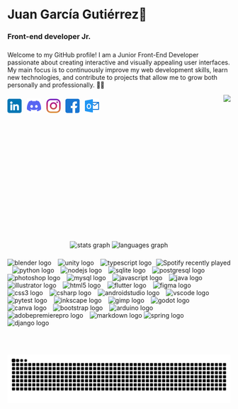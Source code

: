 <h1 align="left">Juan García Gutiérrez👋</h1>

###

<h3 align="left">Front-end developer Jr. </h3>

###

<p align="left">
  Welcome to my GitHub profile! I am a Junior Front-End Developer passionate about creating interactive and visually appealing user interfaces. My main focus is to continuously improve my web development skills, learn new technologies, and contribute to projects that allow me to grow both personally and professionally. 🌱🚀
</p>

<img align="right" height="300" src="https://images.hive.blog/0x0/https://66.media.tumblr.com/5292137720a82134c2cd49899e480f41/tumblr_pmp6m5mJbR1ubr7g5o1_500.gif"/>  

###

[![LinkedIn](https://raw.githubusercontent.com/MaruchanMachine/MaruchanMachine/main/icons/linkedin.png)](https://www.linkedin.com/in/juan-garcia-gtz/)&nbsp;&nbsp;
[![Discord](https://raw.githubusercontent.com/MaruchanMachine/MaruchanMachine/main/icons/discordia.png)](https://discord.com/users/491458574610857985)&nbsp;&nbsp;
[![Instagram](https://raw.githubusercontent.com/MaruchanMachine/MaruchanMachine/main/icons/instagram.png)](https://www.instagram.com/juanan_gtz/)&nbsp;&nbsp;
[![Facebook](https://raw.githubusercontent.com/MaruchanMachine/MaruchanMachine/main/icons/facebook.png)](https://www.facebook.com/juan.gtz.735)&nbsp;&nbsp;
[![Outlook](https://raw.githubusercontent.com/MaruchanMachine/MaruchanMachine/main/icons/panorama.png)](mailto:garcia.juan.09@outlook.com)&nbsp;&nbsp;

###

<br clear="both"><br>


<div align="center">
  <img src="https://github-readme-stats.vercel.app/api?username=MaruchanMachine&hide_title=false&hide_rank=false&show_icons=true&include_all_commits=false&count_private=true&disable_animations=false&theme=kacho_ga&locale=en&hide_border=true&order=1" height="150" alt="stats graph"  />
  <img src="https://github-readme-stats.vercel.app/api/top-langs?username=MaruchanMachine&locale=en&hide_title=true&layout=compact&card_width=320&langs_count=6&theme=kacho_ga&hide_border=true&order=2" height="150" alt="languages graph"  />
</div>

###

<div align="right">
  <a href="https://open.spotify.com/user/22ejbyjq5sp6c4wu6vxzg3zpq">
    <img src="https://spotify-recently-played-readme.vercel.app/api?user=22ejbyjq5sp6c4wu6vxzg3zpq&count=5" alt="Spotify recently played"  align="right"/>
  </a>
</div>

<div align="left">
  <img src="https://cdn.simpleicons.org/blender/F5792A" height="36" alt="blender logo"  />
  <img width="7" />
  <img src="https://cdn.jsdelivr.net/gh/devicons/devicon/icons/unity/unity-original.svg" height="36" alt="unity logo"  />
  <img width="7" />
  <img src="https://cdn.jsdelivr.net/gh/devicons/devicon/icons/typescript/typescript-original.svg" height="36" alt="typescript logo"  />
  <img width="7" />
  <img src="https://cdn.jsdelivr.net/gh/devicons/devicon/icons/python/python-original.svg" height="36" alt="python logo"  />
  <img width="7" />
  <img src="https://cdn.jsdelivr.net/gh/devicons/devicon/icons/nodejs/nodejs-original.svg" height="36" alt="nodejs logo"  />
  <img width="7" />
  <img src="https://cdn.jsdelivr.net/gh/devicons/devicon/icons/sqlite/sqlite-original.svg" height="36" alt="sqlite logo"  />
  <img width="7" />
  <img src="https://cdn.jsdelivr.net/gh/devicons/devicon/icons/postgresql/postgresql-original.svg" height="36" alt="postgresql logo"  />
  <img width="7" />
  <img src="https://cdn.jsdelivr.net/gh/devicons/devicon/icons/photoshop/photoshop-plain.svg" height="36" alt="photoshop logo"  />
  <img width="7" />
  <img src="https://cdn.jsdelivr.net/gh/devicons/devicon/icons/mysql/mysql-original.svg" height="36" alt="mysql logo"  />
  <img width="7" />
  <img src="https://cdn.jsdelivr.net/gh/devicons/devicon/icons/javascript/javascript-original.svg" height="36" alt="javascript logo"  />
  <img width="7" />
  <img src="https://cdn.jsdelivr.net/gh/devicons/devicon/icons/java/java-original.svg" height="36" alt="java logo"  />
  <img width="7" />
  <img src="https://cdn.jsdelivr.net/gh/devicons/devicon/icons/illustrator/illustrator-plain.svg" height="36" alt="illustrator logo"  />
  <img width="7" />
  <img src="https://cdn.jsdelivr.net/gh/devicons/devicon/icons/html5/html5-original.svg" height="36" alt="html5 logo"  />
  <img width="7" />
  <img src="https://cdn.jsdelivr.net/gh/devicons/devicon/icons/flutter/flutter-original.svg" height="36" alt="flutter logo"  />
  <img width="7" />
  <img src="https://cdn.jsdelivr.net/gh/devicons/devicon/icons/figma/figma-original.svg" height="36" alt="figma logo"  />
  <img width="7" />
  <img src="https://cdn.jsdelivr.net/gh/devicons/devicon/icons/css3/css3-original.svg" height="36" alt="css3 logo"  />
  <img width="7" />
  <img src="https://cdn.jsdelivr.net/gh/devicons/devicon/icons/csharp/csharp-original.svg" height="36" alt="csharp logo"  />
  <img width="7" />
  <img src="https://cdn.jsdelivr.net/gh/devicons/devicon/icons/androidstudio/androidstudio-original.svg" height="36" alt="androidstudio logo"  />
  <img width="7" />
  <img src="https://cdn.jsdelivr.net/gh/devicons/devicon/icons/vscode/vscode-original.svg" height="36" alt="vscode logo"  />
  <img width="7" />
  <img src="https://cdn.jsdelivr.net/gh/devicons/devicon/icons/pytest/pytest-original.svg" height="36" alt="pytest logo"  />
  <img width="7" />
  <img src="https://cdn.jsdelivr.net/gh/devicons/devicon/icons/inkscape/inkscape-original.svg" height="36" alt="inkscape logo"  />
  <img width="7" />
  <img src="https://cdn.jsdelivr.net/gh/devicons/devicon/icons/gimp/gimp-original.svg" height="36" alt="gimp logo"  />
  <img width="7" />
  <img src="https://cdn.jsdelivr.net/gh/devicons/devicon/icons/godot/godot-original.svg" height="36" alt="godot logo"  />
  <img width="7" />
  <img src="https://cdn.jsdelivr.net/gh/devicons/devicon/icons/canva/canva-original.svg" height="36" alt="canva logo"  />
  <img width="7" />
  <img src="https://cdn.simpleicons.org/bootstrap/7952B3" height="36" alt="bootstrap logo"  />
  <img width="7" />
  <img src="https://cdn.simpleicons.org/arduino/00979D" height="36" alt="arduino logo"  />
  <img width="7" />
  <img src="https://cdn.simpleicons.org/adobepremierepro/9999FF" height="36" alt="adobepremierepro logo"  />
  <img width="7" />
  <img src="https://cdn.simpleicons.org/markdown/000000" height="36" alt="markdown logo"  />
  <img src="https://cdn.simpleicons.org/spring/6DB33F" height="40" alt="spring logo"  />
  <img width="12" />
  <img src="https://cdn.jsdelivr.net/gh/devicons/devicon/icons/django/django-plain.svg" height="40" alt="django logo"  />
</div>

###

<br clear="both">

###

<div align="center">
  <img src="https://raw.githubusercontent.com/MaruchanMachine/MaruchanMachine/output/snake.svg" alt="Snake animation" />
</div>

###

<!--
**MaruchanMachine/MaruchanMachine** is a ✨ _special_ ✨ repository because its `README.md` (this file) appears on your GitHub profile.

Here are some ideas to get you started:

- 🔭 I’m currently working on ...
- 🌱 I’m currently learning ...
- 👯 I’m looking to collaborate on ...
- 🤔 I’m looking for help with ...
- 💬 Ask me about ...
- 📫 How to reach me: ...
- 😄 Pronouns: ...
- ⚡ Fun fact: ...
-->
